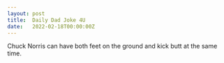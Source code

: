 ```yaml
---
layout: post
title:  Daily Dad Joke 4U
date:   2022-02-18T00:00:00Z
---
```

Chuck Norris can have both feet on the ground and kick butt at the same time.
